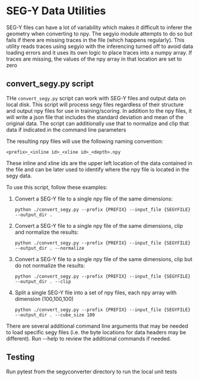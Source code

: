 # SEG-Y Data Utilities

SEG-Y files can have a lot of variability which makes it difficult to inferer the geometry when converting to npy. The segyio module attempts to do so but fails if there are missing traces in the file (which happens regularly). This utility reads traces using segyio with the inferencing turned off to avoid data loading errors and it uses its own logic to place traces into a numpy array. If traces are missing, the values of the npy array in that location are set to zero

## convert_segy.py script

THe `convert_segy.py` script can work with SEG-Y files and output data on  local disk. This script will process segy files regardless of their structure and output npy files for use in training/scoring. In addition to the npy files, it will write a json file that includes the standard deviation and mean of the original data. The script can additionally use that to normalize and clip that data if indicated in the command line parameters

The resulting npy files will use the following naming convention:

```<prefix>_<inline id>_<xline id>_<depth>.npy```

These inline and xline ids are the upper left location of the data contained in the file and can be later used to identify where the npy file is located in the segy data.

To use this script, follow these examples:

1) Convert a SEG-Y file to a single npy file of the same dimensions:

    ```
    python ./convert_segy.py --prefix {PREFIX} --input_file {SEGYFILE} --output_dir .
    ```

2) Convert a SEG-Y file to a single npy file of the same dimensions, clip and normalize the results:

    ```
    python ./convert_segy.py --prefix {PREFIX} --input_file {SEGYFILE} --output_dir . --normalize
    ```

2) Convert a SEG-Y file to a single npy file of the same dimensions, clip but do not normalize the results:

    ```
    python ./convert_segy.py --prefix {PREFIX} --input_file {SEGYFILE} --output_dir . --clip
    ```

2) Split a single SEG-Y file into a set of npy files, each npy array with dimension (100,100,100)

    ```
    python ./convert_segy.py --prefix {PREFIX} --input_file {SEGYFILE} --output_dir . --cube_size 100
    ```

There are several additional command line arguments that may be needed to load specific segy files (i.e. the byte locations for data headers may be different). Run --help to review the additional commands if needed.

## Testing

Run pytest from the segyconverter directory to run the local unit tests